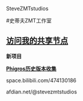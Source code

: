 SteveZMTstudios


#史蒂夫ZMT工作室

[访问我的共享节点](http://stevezmtstudios.github.io/sharepoint)
-----

**新项目** <br>

[**Phigros历史版本收集**](https://stevezmtstudios.github.io/Phigros-history/)

space.bilibili.com/474130186

afdian.net/@stevezmtstudios
